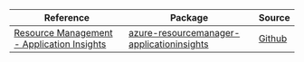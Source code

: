 | Reference | Package | Source |
|---|---|---|
|[Resource Management - Application Insights](resourcemanager-applicationinsights-readme.md)|[azure-resourcemanager-applicationinsights](https://repo1.maven.org/maven2/com/azure/resourcemanager/azure-resourcemanager-applicationinsights)|[Github](https://github.com/Azure/azure-sdk-for-java/blob/main/sdk/applicationinsights/azure-resourcemanager-applicationinsights)|
